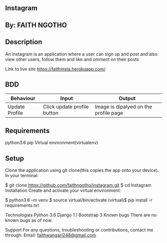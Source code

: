 ## Instagram

## By: FAITH NGOTHO

## Description
An instagram is an application where a user can sign up and post and also view other users, follow them and like and omment on their posts

Link to live site
https://faithinsta.herokuapp.com/

## BDD
|Behaviour      |	Input	                      |Output                               |
|---------------|-----------------------------|-------------------------------------|
|Update Profile	|Click update profile button	|Image is dipalyed on the profile page|

## Requirements
 python3.6
 pip
 Virtual environment(virtualenv)
 
## Setup
 Clone the application using git clone(this copies the app onto your device). In your terminal:

 $ git clone https://github.com/faithngotho/instagram.git
 $ cd Instagram
 Installation
 Create and activate your virtual environment:

 $ python3.6 -m venv
 $ source virtual/bin/activate
 (virtual)$ pip install -r requirements.txt
 
Technologies
Python 3.6
Django 1.1
Bootstrap 3
Known bugs
There are no known bugs as of now.

Support
For any questions, troubleshooting or contributions, contact me through: Email: faithwangari248@gmail.com
